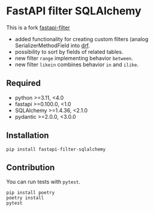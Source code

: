 # FastAPI filter SQLAlchemy
This is a fork [fastapi-filter](https://github.com/arthurio/fastapi-filter)

- added functionality for creating custom filters (analog SerializerMethodField into [drf](https://github.com/encode/django-rest-framework).
- possibility to sort by fields of related tables.
- new filter `range` implementing behavior `between`.
- new filter `likein` combines behavior `in` and `ilike`.

## Required
- python >=3.11, <4.0
- fastapi >=0.100.0, <1.0
- SQLAlchemy >=1.4.36, <2.1.0
- pydantic >=2.0.0, <3.0.0

## Installation
```pip install fastapi-filter-sqlalchemy```

## Contribution

You can run tests with `pytest`.

```
pip install poetry
poetry install
pytest
```
